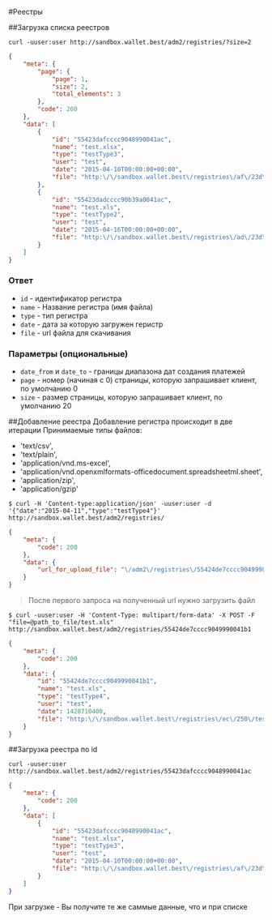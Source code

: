 #Реестры

##Загрузка списка реестров
```shell
curl -uuser:user http://sandbox.wallet.best/adm2/registries/?size=2
```

```json
{
    "meta": {
        "page": {
            "page": 1,
            "size": 2,
            "total_elements": 3
        },
        "code": 200
    },
    "data": [
        {
            "id": "55423dafcccc9048990041ac",
            "name": "test.xlsx",
            "type": "testType3",
            "user": "test",
            "date": "2015-04-10T00:00:00+00:00",
            "file": "http:\/\/sandbox.wallet.best\/registries\/af\/23d\/test.xlsx"
        },
        {
            "id": "55423dadcccc90b39a0041ac",
            "name": "test.xls",
            "type": "testType2",
            "user": "test",
            "date": "2015-04-16T00:00:00+00:00",
            "file": "http:\/\/sandbox.wallet.best\/registries\/ad\/23d\/test.xls"
        }
    ]
}
```
### Ответ
* `id` - идентификатор регистра
* `name` - Название регистра (имя файла)
* `type` - тип регистра
* `date` - дата за которую загружен геристр
* `file` - url файла для скачивания


### Параметры (опциональные)
* `date_from` и `date_to` - границы диапазона дат создания платежей
* `page` - номер (начиная с 0) страницы, которую запрашивает клиент, по умолчанию 0
* `size` - размер страницы, которую запрашивает клиент, по умолчанию 20

##Добавление реестра
Добавление регистра происходит в две итерации
Принимаемые типы файлов:

* 'text/csv',
* 'text/plain',
* 'application/vnd.ms-excel',
* 'application/vnd.openxmlformats-officedocument.spreadsheetml.sheet',
* 'application/zip',
* 'application/gzip'

```shell
$ curl -H 'Content-type:application/json' -uuser:user -d '{"date":"2015-04-11","type":"testType4"}' http://sandbox.wallet.best/adm2/registries/
```

```json
{
    "meta": {
        "code": 200
    },
    "data": {
        "url_for_upload_file": "\/adm2\/registries\/55424de7cccc9049990041b1"
    }
}
```

> После первого запроса на полученный url нужно загрузить файл

```shell
$ curl -uuser:user -H 'Content-Type: multipart/form-data' -X POST -F "file=@path_to_file/test.xls" http://sandbox.wallet.best/adm2/registries/55424de7cccc9049990041b1
```

```json
{
    "meta": {
        "code": 200
    },
    "data": {
        "id": "55424de7cccc9049990041b1",
        "name": "test.xls",
        "type": "testType4",
        "user": "test",
        "date": 1428710400,
        "file": "http:\/\/sandbox.wallet.best\/registries\/ec\/250\/test.xls"
    }
}
```

##Загрузка реестра по id

```shell
curl -uuser:user http://sandbox.wallet.best/adm2/registries/55423dafcccc9048990041ac
```

```json
{
    "meta": {
        "code": 200
    },
    "data": [
        {
            "id": "55423dafcccc9048990041ac",
            "name": "test.xlsx",
            "type": "testType3",
            "user": "test",
            "date": "2015-04-10T00:00:00+00:00",
            "file": "http:\/\/sandbox.wallet.best\/registries\/af\/23d\/test.xlsx"
        }
    ]
}
```

При загрузке - Вы получите те же саммые данные, что и при списке
